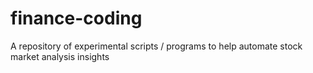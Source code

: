 # finance-coding
A repository of experimental scripts / programs to help automate stock market analysis insights
